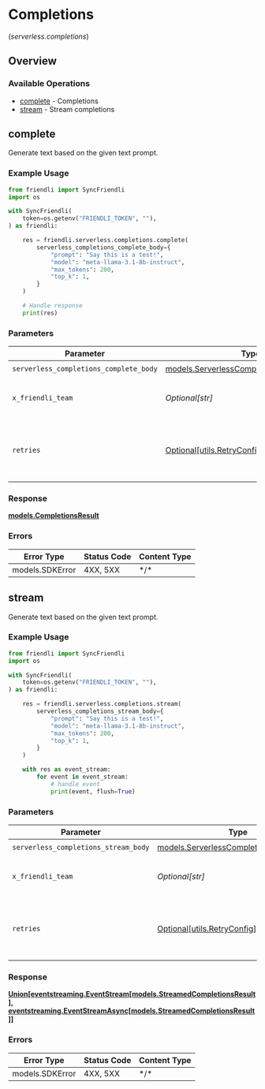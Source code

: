 # Completions
(*serverless.completions*)

## Overview

### Available Operations

* [complete](#complete) - Completions
* [stream](#stream) - Stream completions

## complete

Generate text based on the given text prompt.

### Example Usage

```python
from friendli import SyncFriendli
import os

with SyncFriendli(
    token=os.getenv("FRIENDLI_TOKEN", ""),
) as friendli:

    res = friendli.serverless.completions.complete(
        serverless_completions_complete_body={
            "prompt": "Say this is a test!",
            "model": "meta-llama-3.1-8b-instruct",
            "max_tokens": 200,
            "top_k": 1,
        }
    )

    # Handle response
    print(res)
```

### Parameters

| Parameter                                                                                     | Type                                                                                          | Required                                                                                      | Description                                                                                   |
| --------------------------------------------------------------------------------------------- | --------------------------------------------------------------------------------------------- | --------------------------------------------------------------------------------------------- | --------------------------------------------------------------------------------------------- |
| `serverless_completions_complete_body`                                                        | [models.ServerlessCompletionsCompleteBody](../../models/serverlesscompletionscompletebody.md) | :heavy_check_mark:                                                                            | N/A                                                                                           |
| `x_friendli_team`                                                                             | *Optional[str]*                                                                               | :heavy_minus_sign:                                                                            | ID of team to run requests as (optional parameter).                                           |
| `retries`                                                                                     | [Optional[utils.RetryConfig]](../../models/utils/retryconfig.md)                              | :heavy_minus_sign:                                                                            | Configuration to override the default retry behavior of the client.                           |

### Response

**[models.CompletionsResult](../../models/completionsresult.md)**

### Errors

| Error Type      | Status Code     | Content Type    |
| --------------- | --------------- | --------------- |
| models.SDKError | 4XX, 5XX        | \*/\*           |

## stream

Generate text based on the given text prompt.

### Example Usage

```python
from friendli import SyncFriendli
import os

with SyncFriendli(
    token=os.getenv("FRIENDLI_TOKEN", ""),
) as friendli:

    res = friendli.serverless.completions.stream(
        serverless_completions_stream_body={
            "prompt": "Say this is a test!",
            "model": "meta-llama-3.1-8b-instruct",
            "max_tokens": 200,
            "top_k": 1,
        }
    )

    with res as event_stream:
        for event in event_stream:
            # handle event
            print(event, flush=True)
```

### Parameters

| Parameter                                                                                 | Type                                                                                      | Required                                                                                  | Description                                                                               |
| ----------------------------------------------------------------------------------------- | ----------------------------------------------------------------------------------------- | ----------------------------------------------------------------------------------------- | ----------------------------------------------------------------------------------------- |
| `serverless_completions_stream_body`                                                      | [models.ServerlessCompletionsStreamBody](../../models/serverlesscompletionsstreambody.md) | :heavy_check_mark:                                                                        | N/A                                                                                       |
| `x_friendli_team`                                                                         | *Optional[str]*                                                                           | :heavy_minus_sign:                                                                        | ID of team to run requests as (optional parameter).                                       |
| `retries`                                                                                 | [Optional[utils.RetryConfig]](../../models/utils/retryconfig.md)                          | :heavy_minus_sign:                                                                        | Configuration to override the default retry behavior of the client.                       |

### Response

**[Union[eventstreaming.EventStream[models.StreamedCompletionsResult], eventstreaming.EventStreamAsync[models.StreamedCompletionsResult]]](../../models/.md)**

### Errors

| Error Type      | Status Code     | Content Type    |
| --------------- | --------------- | --------------- |
| models.SDKError | 4XX, 5XX        | \*/\*           |
